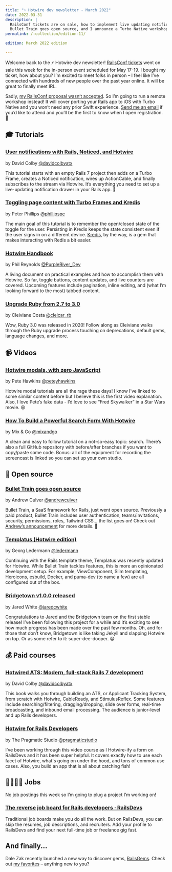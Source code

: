 ```yaml
---
title: "⚡️ Hotwire dev newsletter - March 2022"
date: 2022-03-31
description: |
  RailsConf tickets are on sale, how to implement live updating notifications,
  Bullet Train goes open source, and I announce a Turbo Native workshop.
permalink: /:collection/edition-11/

edition: March 2022 edition

---
```


Welcome back to the ⚡️ Hotwire dev newsletter! [RailsConf tickets](https://railsconf.org/register) went on sale this week for the in-person event scheduled for May 17-19. I bought my ticket, how about you? I’m excited to meet folks in person – I feel like I’ve connected with hundreds of new people over the past year online. It will be great to finally meet IRL.

Sadly, [my RailsConf proposal wasn’t accepted](https://twitter.com/joemasilotti/status/1507100497286610953?). So I’m going to run a remote workshop instead! It will cover porting your Rails app to iOS with Turbo Native and you won’t need any prior Swift experience. [Send me an email](mailto:joe@masilotti.com) if you’d like to attend and you’ll be the first to know when I open registration. 💪

## 🎓 Tutorials

### [User notifications with Rails, Noticed, and Hotwire](https://www.colby.so/posts/user-notifications-with-rails-noticed-and-hotwire)

by David Colby [@davidcolbyatx](https://twitter.com/davidcolbyatx)

This tutorial starts with an empty Rails 7 project then adds on a Turbo Frame, creates a Noticed notification, wires up ActionCable, and finally subscribes to the stream via Hotwire. It’s everything you need to set up a live-updating notification drawer in your Rails app. 🔔

### [Toggling page content with Turbo Frames and Kredis](https://dev.to/phillipspc/toggling-page-content-with-turbo-frames-and-kredis-20no)

by Peter Phillips [@phillipspc](https://twitter.com/phillipspc)

The main goal of this tutorial is to remember the open/closed state of the toggle for the user. Persisting in Kredis keeps the state consistent even if the user signs in on a different device. [Kredis](https://github.com/rails/kredis), by the way, is a gem that makes interacting with Redis a bit easier.

### [Hotwire Handbook](https://philreynolds.dev/posts/2022/hotwire-handbook-part-1)

by Phil Reynolds [@PurpleRiver_Dev](https://twitter.com/PurpleRiver_Dev)

A living document on practical examples and how to accomplish them with Hotwire. So far, toggle buttons, content updates, and live counters are covered. Upcoming features include pagination, inline editing, and (what I’m looking forward to the most) tabbed content.

### [Upgrade Ruby from 2.7 to 3.0](https://www.fastruby.io/blog/ruby/upgrades/upgrade-ruby-from-2.7-to-3.0.html)

by Cleiviane Costa [@cleicar_rb](https://twitter.com/cleicar_rb)

Wow, Ruby 3.0 was released in 2020! Follow along as Cleiviane walks through the Ruby upgrade process touching on deprecations, default gems, language changes, and more.

## 📹 Videos

### [Hotwire modals, with zero JavaScript](https://www.youtube.com/watch?v=WK16FeBfbxI)

by Pete Hawkins [@peteyhawkins](https://twitter.com/peteyhawkins)

Hotwire modal tutorials are all the rage these days! I know I’ve linked to some similar content before but I believe this is the first video explanation. Also, I love Pete’s fake data - I’d love to see “Fred Skywalker” in a Star Wars movie. 😆

### [How To Build a Powerful Search Form With Hotwire](https://www.youtube.com/watch?v=4MUEQVxUbm4)

by Mix & Go [@mixandgo](https://twitter.com/mixandgo)

A clean and easy to follow tutorial on a not-so-easy topic: search. There’s also a full GitHub repository with before/after branches if you want to copy/paste some code. Bonus: all of the equipment for recording the screencast is linked so you can set up your own studio.

## 🐙 Open source

### [Bullet Train goes open source](https://bullettrain.co)

by Andrew Culver [@andrewculver](https://twitter.com/andrewculver)

Bullet Train, a SaaS framework for Rails, just went open source. Previously a paid product, Bullet Train includes user authentication, teams/invitations, security, permissions, roles, Tailwind CSS… the list goes on! Check out [Andrew’s announcement](https://twitter.com/andrewculver/status/1507445981834461188) for more details. 🎉

### [Templatus (Hotwire edition)](https://github.com/ledermann/templatus-hotwire)

by Georg Ledermann [@ledermann](https://twitter.com/ledermann)

Continuing with the Rails template theme, Templatus was recently updated for Hotwire. While Bullet Train tackles features, this is more an opinionated development setup. For example, ViewComponent, Slim templating, Heroicons, esbuild, Docker, and puma-dev (to name a few) are all configured out of the box.

### [Bridgetown v1.0.0 released](https://github.com/bridgetownrb/bridgetown/releases/tag/v1.0.0)

by Jared White [@jaredcwhite](https://twitter.com/jaredcwhite)

Congratulations to Jared and the Bridgetown team on the first stable release! I’ve been following this project for a while and it’s exciting to see how much progress has been made over the past few months. Oh, and for those that don’t know, Bridgetown is like taking Jekyll and slapping Hotwire on top. Or as some refer to it: super-dee-dooper. 😁

## 💰 Paid courses

### [Hotwired ATS: Modern, full-stack Rails 7 development](https://gumroad.com/a/962864243/gcykx)

by David Colby [@davidcolbyatx](https://twitter.com/davidcolbyatx)

This book walks you through building an ATS, or Applicant Tracking System, from scratch with Hotwire, CableReady, and StimulusReflex. Some features include searching/filtering, dragging/dropping, slide over forms, real-time broadcasting, and inbound email processing. The audience is junior-level and up Rails developers.

### [Hotwire for Rails Developers](https://pragmaticstudio.com/courses/hotwire-rails?ref=masilotti)

by The Pragmatic Studio [@pragmaticstudio](https://twitter.com/pragmaticstudio)

I’ve been working through this video course as I Hotwire-ify a form on RailsDevs and it has been super helpful. It covers exactly how to use each facet of Hotwire, what's going on under the hood, and tons of common use cases. Also, you build an app that is all about catching fish!

## 👩‍💻👨‍💻 Jobs

No job postings this week so I’m going to plug a project I’m working on!

### [The reverse job board for Rails developers &middot; RailsDevs](https://railsdevs.com)

Traditional job boards make you do all the work. But on RailsDevs, you can skip the resumes, job descriptions, and recruiters. Add your profile to RailsDevs and find your next full-time job or freelance gig fast.

## And finally...

Dale Zak recently launched a new way to discover gems, [RailsGems](https://www.railsgems.com). Check out [my favorites](https://www.railsgems.com/devs/joemasilotti) – anything new to you?
